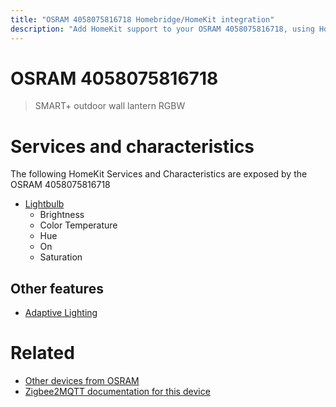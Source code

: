 ```yaml
---
title: "OSRAM 4058075816718 Homebridge/HomeKit integration"
description: "Add HomeKit support to your OSRAM 4058075816718, using Homebridge, Zigbee2MQTT and homebridge-z2m."
---
```

<!---
This file has been GENERATED using src/docgen/docgen.ts
DO NOT EDIT THIS FILE MANUALLY!
-->
# OSRAM 4058075816718
> SMART+ outdoor wall lantern RGBW


# Services and characteristics
The following HomeKit Services and Characteristics are exposed by
the OSRAM 4058075816718

* [Lightbulb](../../light.md)
  * Brightness
  * Color Temperature
  * Hue
  * On
  * Saturation


## Other features
* [Adaptive Lighting](../../light.md)


# Related
* [Other devices from OSRAM](../index.md#osram)
* [Zigbee2MQTT documentation for this device](https://www.zigbee2mqtt.io/devices/4058075816718.html)